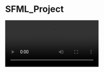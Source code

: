 # SFML_Project
 ![Alt Text]( https://github.com/pcismyname/SFML_1st_Project/blob/main/result/e0c9f791cbfd0e569242a1c6e4bd51aa%20(1).mp4)


